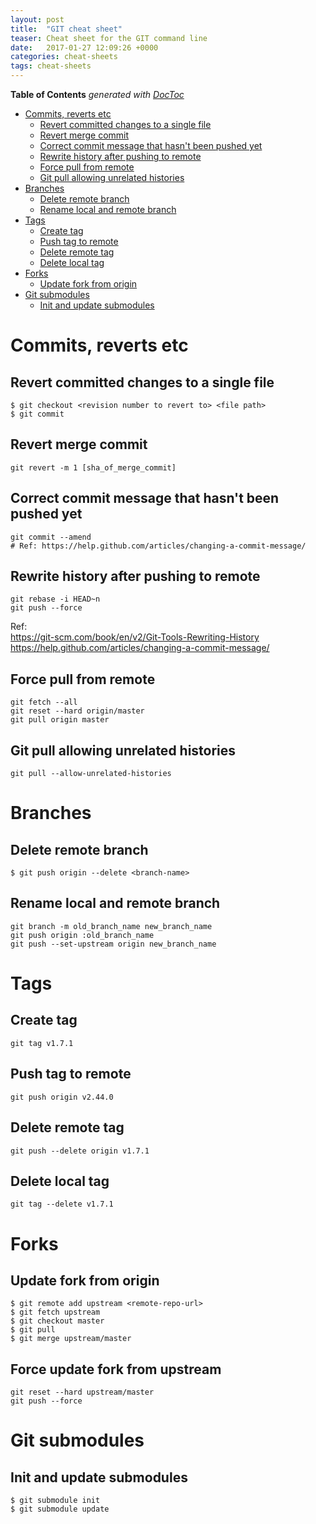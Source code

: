 ```yaml
---
layout: post
title:  "GIT cheat sheet"
teaser: Cheat sheet for the GIT command line
date:   2017-01-27 12:09:26 +0000
categories: cheat-sheets
tags: cheat-sheets
---
```


<!-- START doctoc generated TOC please keep comment here to allow auto update -->
<!-- DON'T EDIT THIS SECTION, INSTEAD RE-RUN doctoc TO UPDATE -->
**Table of Contents**  *generated with [DocToc](https://github.com/thlorenz/doctoc)*

- [Commits, reverts etc](#commits-reverts-etc)
  - [Revert committed changes to a single file](#revert-committed-changes-to-a-single-file)
  - [Revert merge commit](#revert-merge-commit)
  - [Correct commit message that hasn't been pushed yet](#correct-commit-message-that-hasnt-been-pushed-yet)
  - [Rewrite history after pushing to remote](#rewrite-history-after-pushing-to-remote)
  - [Force pull from remote](#force-pull-from-remote)
  - [Git pull allowing unrelated histories](#git-pull-allowing-unrelated-histories)
- [Branches](#branches)
  - [Delete remote branch](#delete-remote-branch)
  - [Rename local and remote branch](#rename-local-and-remote-branch)
- [Tags](#tags)
  - [Create tag](#create-tag)
  - [Push tag to remote](#push-tag-to-remote)
  - [Delete remote tag](#delete-remote-tag)
  - [Delete local tag](#delete-local-tag)
- [Forks](#forks)
  - [Update fork from origin](#update-fork-from-origin)
- [Git submodules](#git-submodules)
  - [Init and update submodules](#init-and-update-submodules)

<!-- END doctoc generated TOC please keep comment here to allow auto update -->

# Commits, reverts etc

## Revert committed changes to a single file
```shell
$ git checkout <revision number to revert to> <file path>
$ git commit
```

## Revert merge commit
```shell
git revert -m 1 [sha_of_merge_commit]
```

## Correct commit message that hasn't been pushed yet
```shell
git commit --amend
# Ref: https://help.github.com/articles/changing-a-commit-message/
```

## Rewrite history after pushing to remote
```shell
git rebase -i HEAD~n
git push --force
```
Ref:     
https://git-scm.com/book/en/v2/Git-Tools-Rewriting-History        
https://help.github.com/articles/changing-a-commit-message/

## Force pull from remote
```shell
git fetch --all
git reset --hard origin/master
git pull origin master
```

## Git pull allowing unrelated histories
```shell
git pull --allow-unrelated-histories
```

# Branches

## Delete remote branch
```shell
$ git push origin --delete <branch-name>
```

## Rename local and remote branch
```shell
git branch -m old_branch_name new_branch_name
git push origin :old_branch_name
git push --set-upstream origin new_branch_name
```

# Tags

## Create tag
```shell
git tag v1.7.1
```

## Push tag to remote
```shell
git push origin v2.44.0
```

## Delete remote tag
```shell
git push --delete origin v1.7.1
```

## Delete local tag
```shell
git tag --delete v1.7.1
``` 

# Forks

## Update fork from origin
```shell
$ git remote add upstream <remote-repo-url>
$ git fetch upstream
$ git checkout master
$ git pull
$ git merge upstream/master
```

## Force update fork from upstream
```
git reset --hard upstream/master
git push --force
```

# Git submodules
## Init and update submodules
```shell
$ git submodule init
$ git submodule update
```
